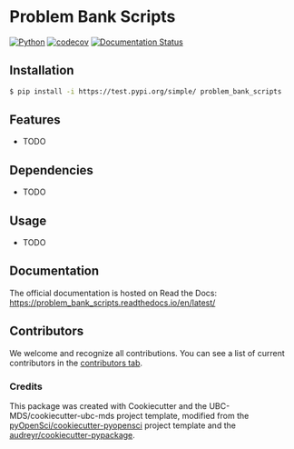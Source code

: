 # Problem Bank Scripts 

[![Python](https://img.shields.io/badge/python-3.9-blue)]()
[![codecov](https://codecov.io/gh/firasm/problem_bank_scripts/branch/main/graph/badge.svg)](https://codecov.io/gh/firasm/problem_bank_scripts)
[![Documentation Status](https://readthedocs.org/projects/problem_bank_scripts/badge/?version=latest)](https://problem_bank_scripts.readthedocs.io/en/latest/?badge=latest)


## Installation

```bash
$ pip install -i https://test.pypi.org/simple/ problem_bank_scripts
```

## Features

- TODO

## Dependencies

- TODO

## Usage

- TODO

## Documentation

The official documentation is hosted on Read the Docs: https://problem_bank_scripts.readthedocs.io/en/latest/

## Contributors

We welcome and recognize all contributions. You can see a list of current contributors in the [contributors tab](https://github.com/firasm/problem_bank_scripts/graphs/contributors).

### Credits

This package was created with Cookiecutter and the UBC-MDS/cookiecutter-ubc-mds project template, modified from the [pyOpenSci/cookiecutter-pyopensci](https://github.com/pyOpenSci/cookiecutter-pyopensci) project template and the [audreyr/cookiecutter-pypackage](https://github.com/audreyr/cookiecutter-pypackage).
